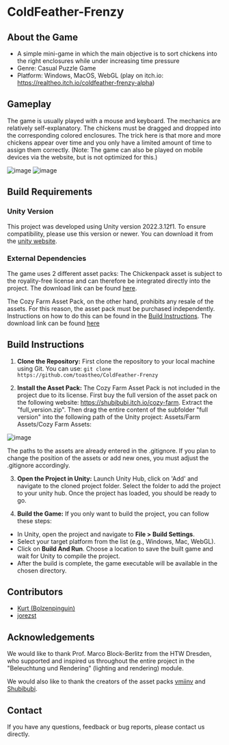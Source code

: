 # ColdFeather-Frenzy

## About the Game

- A simple mini-game in which the main objective is to sort chickens into the right enclosures while under increasing time pressure
- Genre: Casual Puzzle Game
- Platform: Windows, MacOS, WebGL (play on itch.io: https://realtheo.itch.io/coldfeather-frenzy-alpha)

## Gameplay

The game is usually played with a mouse and keyboard. The mechanics are relatively self-explanatory. The chickens must be dragged and dropped into the corresponding colored enclosures. 
The trick here is that more and more chickens appear over time and you only have a limited amount of time to assign them correctly.
(Note: The game can also be played on mobile devices via the website, but is not optimized for this.)

![image](https://github.com/toastheo/ColdFeather-Frenzy/assets/114708595/738fd61b-feb9-4727-a5c3-1ecd6747edf0)
![image](https://github.com/toastheo/ColdFeather-Frenzy/assets/114708595/63f7c4dc-78d6-43fc-ac1e-af0fe842e8c7)

## Build Requirements

### Unity Version

This project was developed using Unity version 2022.3.12f1. To ensure compatibility, please use this version or newer. You can download it from the [unity website](https://unity.com/de/download "Unity Download Page").

### External Dependencies

The game uses 2 different asset packs:
The Chickenpack asset is subject to the royality-free license and can therefore be integrated directly into the project.
The download link can be found [here](https://vmiinv.itch.io/chickenpack-asset "Chicken Pack Asset").

The Cozy Farm Asset Pack, on the other hand, prohibits any resale of the assets. For this reason, the asset pack must be purchased independently. Instructions on how to do this can be found in the [Build Instructions](#build-instructions).
The download link can be found [here](https://shubibubi.itch.io/cozy-farm "Cozy Farm Asset Pack")

## Build Instructions
1. **Clone the Repository:** First clone the repository to your local machine using Git. You can use: `git clone https://github.com/toastheo/ColdFeather-Frenzy`

2. **Install the Asset Pack:** The Cozy Farm Asset Pack is not included in the project due to its license. First buy the full version of the asset pack on the following website: https://shubibubi.itch.io/cozy-farm.
Extract the "full_version.zip". Then drag the entire content of the subfolder "full version" into the following path of the Unity project:
Assets/Farm Assets/Cozy Farm Assets:

![image](https://github.com/toastheo/ColdFeather-Frenzy/assets/114708595/93461cf7-1373-4ef5-ab13-10ea60dbbf38)

The paths to the assets are already entered in the .gitignore. If you plan to change the position of the assets or add new ones, you must adjust the .gitignore accordingly.

3. **Open the Project in Unity:** Launch Unity Hub, click on 'Add' and navigate to the cloned project folder. Select the folder to add the project to your unity hub. Once the project has loaded, you should be ready to go.

4. **Build the Game:** If you only want to build the project, you can follow these steps:
- In Unity, open the project and navigate to **File > Build Settings**.
- Select your target platform from the list (e.g., Windows, Mac, WebGL).
- Click on **Build And Run**. Choose a location to save the built game and wait for Unity to compile the project.
- After the build is complete, the game executable will be available in the chosen directory.

## Contributors
- [Kurt (Bolzenpinguin)](https://github.com/Bolzenpinguin)
- [jorezst](https://github.com/jorezst)

## Acknowledgements
We would like to thank Prof. Marco Block-Berlitz from the HTW Dresden, who supported and inspired us throughout the entire project in the "Beleuchtung und Rendering" (lighting and rendering) module.

We would also like to thank the creators of the asset packs [vmiinv](https://vmiinv.itch.io "itch.io profile of vmiinv") and [Shubibubi](https://shubibubi.itch.io "itch.io profile of Shubibubi").

## Contact
If you have any questions, feedback or bug reports, please contact us directly.
